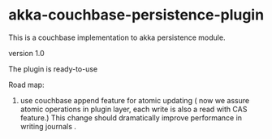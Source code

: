 # akka-couchbase-persistence-plugin 
This is a couchbase implementation to akka persistence module. 


version 1.0 

The plugin is ready-to-use

Road map: 
1) use couchbase append feature for atomic updating ( now we assure atomic operations in plugin layer, each write is also a read with CAS feature.) This change should dramatically improve performance in writing journals . 
